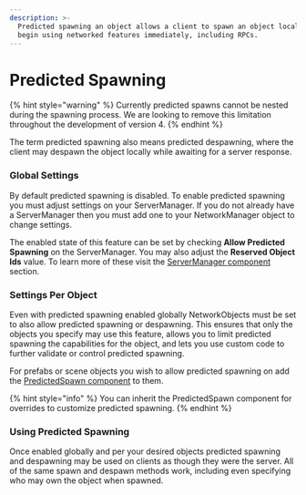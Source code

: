 ```yaml
---
description: >-
  Predicted spawning an object allows a client to spawn an object locally and
  begin using networked features immediately, including RPCs.
---
```


# Predicted Spawning

{% hint style="warning" %}
Currently predicted spawns cannot be nested during the spawning process. We are looking to remove this limitation throughout the development of version 4.
{% endhint %}

The term predicted spawning also means predicted despawning, where the client may despawn the object locally while awaiting for a server response.

### Global Settings

By default predicted spawning is disabled. To enable predicted spawning you must adjust settings on your ServerManager. If you do not already have a ServerManager then you must add one to your NetworkManager object to change settings.

The enabled state of this feature can be set by checking **Allow Predicted Spawning** on the ServerManager. You may also adjust the **Reserved Object Ids** value. To learn more of these visit the [ServerManager component](../components/managers/server-manager.md) section.

### Settings Per Object

Even with predicted spawning enabled globally NetworkObjects must be set to also allow predicted spawning or despawning. This ensures that only the objects you specify may use this feature, allows you to limit predicted spawning the capabilities for the object, and lets you use custom code to further validate or control predicted spawning.

For prefabs or scene objects you wish to allow predicted spawning on add the [PredictedSpawn component](../components/prediction/predictedspawn.md) to them.

{% hint style="info" %}
You can inherit the PredictedSpawn component for overrides to customize predicted spawning.
{% endhint %}

### Using Predicted Spawning

Once enabled globally and per your desired objects predicted spawning and despawning may be used on clients as though they were the server. All of the same spawn and despawn methods work, including even specifying who may own the object when spawned.
